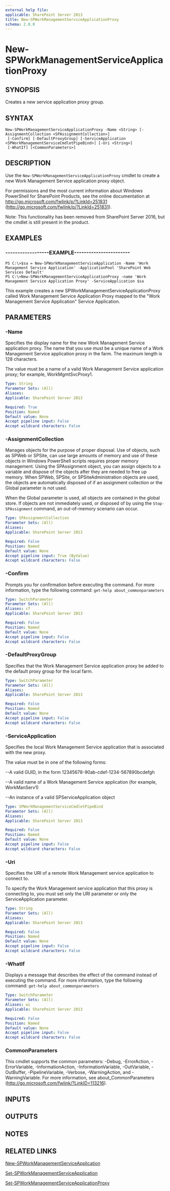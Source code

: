 ```yaml
---
external help file: 
applicable: SharePoint Server 2013
title: New-SPWorkManagementServiceApplicationProxy
schema: 2.0.0
---
```


# New-SPWorkManagementServiceApplicationProxy

## SYNOPSIS
Creates a new service application proxy group.


## SYNTAX

```
New-SPWorkManagementServiceApplicationProxy -Name <String> [-AssignmentCollection <SPAssignmentCollection>]
 [-Confirm] [-DefaultProxyGroup] [-ServiceApplication <SPWorkManagementServiceCmdletPipeBind>] [-Uri <String>]
 [-WhatIf] [<CommonParameters>]
```

## DESCRIPTION
Use the `New-SPWorkManagementServiceApplicationProxy` cmdlet to create a new Work Management Service application proxy object.

For permissions and the most current information about Windows PowerShell for SharePoint Products, see the online documentation at http://go.microsoft.com/fwlink/p/?LinkId=251831 (http://go.microsoft.com/fwlink/p/?LinkId=251831).

Note: This functionality has been removed from SharePoint Server 2016, but the cmdlet is still present in the product.

## EXAMPLES

### ------------------EXAMPLE-----------------------
```
PS C:\>$sa = New-SPWorkManagementServiceApplication -Name 'Work Management Service Application' -ApplicationPool 'SharePoint Web Services Default'
PS C:\>New-SPWorkManagementServiceApplicationProxy -name 'Work Management Service Application Proxy' -ServiceApplication $sa
```

This example creates a new SPWorkManagementServiceApplicationProxy called Work Management Service Application Proxy mapped to the "Work Management Service Application" Service Application.


## PARAMETERS

### -Name
Specifies the display name for the new Work Management Service application proxy.
The name that you use must be a unique name of a Work Management Service application proxy in the farm.
The maximum length is 128 characters.

The value must be a name of a valid Work Management Service application proxy; for example, WorkMgmtSvcProxy1.

```yaml
Type: String
Parameter Sets: (All)
Aliases: 
Applicable: SharePoint Server 2013

Required: True
Position: Named
Default value: None
Accept pipeline input: False
Accept wildcard characters: False
```

### -AssignmentCollection
Manages objects for the purpose of proper disposal.
Use of objects, such as SPWeb or SPSite, can use large amounts of memory and use of these objects in Windows PowerShell scripts requires proper memory management.
Using the SPAssignment object, you can assign objects to a variable and dispose of the objects after they are needed to free up memory.
When SPWeb, SPSite, or SPSiteAdministration objects are used, the objects are automatically disposed of if an assignment collection or the Global parameter is not used.

When the Global parameter is used, all objects are contained in the global store.
If objects are not immediately used, or disposed of by using the `Stop-SPAssignment` command, an out-of-memory scenario can occur.

```yaml
Type: SPAssignmentCollection
Parameter Sets: (All)
Aliases: 
Applicable: SharePoint Server 2013

Required: False
Position: Named
Default value: None
Accept pipeline input: True (ByValue)
Accept wildcard characters: False
```

### -Confirm
Prompts you for confirmation before executing the command.
For more information, type the following command: `get-help about_commonparameters`

```yaml
Type: SwitchParameter
Parameter Sets: (All)
Aliases: cf
Applicable: SharePoint Server 2013

Required: False
Position: Named
Default value: None
Accept pipeline input: False
Accept wildcard characters: False
```

### -DefaultProxyGroup
Specifies that the Work Management Service application proxy be added to the default proxy group for the local farm.

```yaml
Type: SwitchParameter
Parameter Sets: (All)
Aliases: 
Applicable: SharePoint Server 2013

Required: False
Position: Named
Default value: None
Accept pipeline input: False
Accept wildcard characters: False
```

### -ServiceApplication
Specifies the local Work Management Service application that is associated with the new proxy.

The value must be in one of the following forms:

--A valid GUID, in the form 12345678-90ab-cdef-1234-567890bcdefgh

--A valid name of a Work Management Service application (for example, WorkManServ1)

--An instance of a valid SPServiceApplication object

```yaml
Type: SPWorkManagementServiceCmdletPipeBind
Parameter Sets: (All)
Aliases: 
Applicable: SharePoint Server 2013

Required: False
Position: Named
Default value: None
Accept pipeline input: False
Accept wildcard characters: False
```

### -Uri
Specifies the URI of a remote Work Management service application to connect to.

To specify the Work Management service application that this proxy is connecting to, you must set only the URI parameter or only the ServiceApplication parameter.


```yaml
Type: String
Parameter Sets: (All)
Aliases: 
Applicable: SharePoint Server 2013

Required: False
Position: Named
Default value: None
Accept pipeline input: False
Accept wildcard characters: False
```

### -WhatIf
Displays a message that describes the effect of the command instead of executing the command.
For more information, type the following command: `get-help about_commonparameters`

```yaml
Type: SwitchParameter
Parameter Sets: (All)
Aliases: wi
Applicable: SharePoint Server 2013

Required: False
Position: Named
Default value: None
Accept pipeline input: False
Accept wildcard characters: False
```

### CommonParameters
This cmdlet supports the common parameters: -Debug, -ErrorAction, -ErrorVariable, -InformationAction, -InformationVariable, -OutVariable, -OutBuffer, -PipelineVariable, -Verbose, -WarningAction, and -WarningVariable. For more information, see about_CommonParameters (http://go.microsoft.com/fwlink/?LinkID=113216).

## INPUTS

## OUTPUTS

## NOTES

## RELATED LINKS

[New-SPWorkManagementServiceApplication](New-SPWorkManagementServiceApplication.md)

[Set-SPWorkManagementServiceApplication](Set-SPWorkManagementServiceApplication.md)

[Set-SPWorkManagementServiceApplicationProxy](Set-SPWorkManagementServiceApplicationProxy.md)
